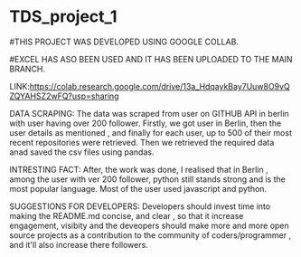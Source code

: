 # TDS_project_1

#THIS PROJECT WAS DEVELOPED USING GOOGLE COLLAB.

#EXCEL HAS ASO BEEN USED AND IT HAS BEEN UPLOADED TO THE MAIN BRANCH.

LINK:https://colab.research.google.com/drive/13a_HdqaykBay7Uuw8O9vQZQYAHSZ2wFQ?usp=sharing

DATA SCRAPING: The data was scraped from user on GITHUB API in berlin with user having over 200 follower. Firstly, we got user in Berlin, then the user details as mentioned , and finally for each user, up to 500 of their most recent repositories were retrieved. Then we retrieved the required data anad saved the csv files using pandas.

INTRESTING FACT: After, the work was done, I realised that in Berlin , among the user with ver 200 follower, python still stands strong and is the most popular language. Most of the user used javascript and python.

SUGGESTIONS FOR DEVELOPERS: Developers should invest time into making the README.md concise, and clear , so that it increase engagement, visibity and the deveopers should make more and more open source projects as a contribution to the community of coders/programmer , and it'll also increase there followers.
